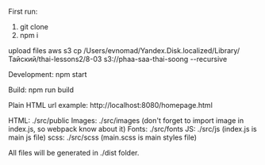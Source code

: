 First run:
1. git clone
2. npm i

upload files
aws s3 cp /Users/evnomad/Yandex.Disk.localized/Library/Тайский/thai-lessons2/8-03 s3://phaa-saa-thai-soong --recursive

Development:
npm start

Build:
npm run build

Plain HTML url example:
http://localhost:8080/homepage.html

HTML: ./src/public
Images: ./src/images (don't forget to import image in index.js, so webpack know about it)
Fonts: ./src/fonts
JS: ./src/js (index.js is main js file)
scss: ./src/scss (main.scss is main styles file)

All files will be generated in ./dist folder. 